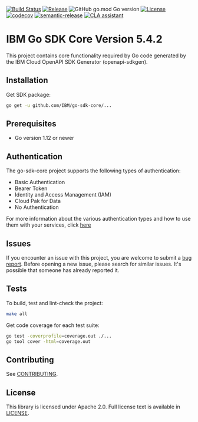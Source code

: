 [![Build Status](https://travis-ci.com/IBM/go-sdk-core.svg?branch=main)](https://travis-ci.com/IBM/go-sdk-core)
[![Release](https://img.shields.io/github/v/release/IBM/go-sdk-core)](https://github.com/IBM/go-sdk-core/releases/latest)
![GitHub go.mod Go version](https://img.shields.io/github/go-mod/go-version/IBM/go-sdk-core?filename=v5/go.mod)
[![License](https://img.shields.io/badge/License-Apache%202.0-blue.svg)](https://opensource.org/licenses/Apache-2.0)
[![codecov](https://codecov.io/gh/IBM/go-sdk-core/branch/main/graph/badge.svg)](https://codecov.io/gh/IBM/go-sdk-core)
[![semantic-release](https://img.shields.io/badge/%20%20%F0%9F%93%A6%F0%9F%9A%80-semantic--release-e10079.svg)](https://github.com/semantic-release/semantic-release)
[![CLA assistant](https://cla-assistant.io/readme/badge/ibm/go-sdk-core)](https://cla-assistant.io/ibm/go-sdk-core)


# IBM Go SDK Core Version 5.4.2
This project contains core functionality required by Go code generated by the IBM Cloud OpenAPI SDK Generator
(openapi-sdkgen).

## Installation

Get SDK package:
```bash
go get -u github.com/IBM/go-sdk-core/...
```

## Prerequisites
- Go version 1.12 or newer

## Authentication
The go-sdk-core project supports the following types of authentication:
- Basic Authentication
- Bearer Token 
- Identity and Access Management (IAM)
- Cloud Pak for Data
- No Authentication

For more information about the various authentication types and how to use them with your services, click [here](Authentication.md)

## Issues

If you encounter an issue with this project, you are welcome to submit a [bug report](https://github.com/IBM/go-sdk-core/issues).
Before opening a new issue, please search for similar issues. It's possible that someone has already reported it.

## Tests

To build, test and lint-check the project:
```bash
make all
```

Get code coverage for each test suite:
```bash
go test -coverprofile=coverage.out ./...
go tool cover -html=coverage.out
```

## Contributing

See [CONTRIBUTING](CONTRIBUTING.md).

## License

This library is licensed under Apache 2.0. Full license text is
available in [LICENSE](LICENSE).
